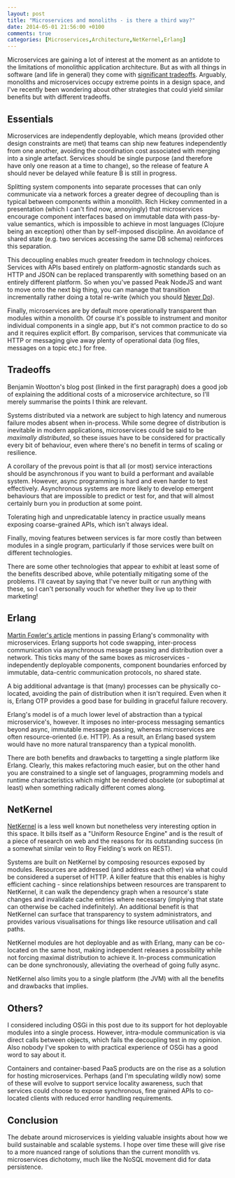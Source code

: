 ```yaml
---
layout: post
title: "Microservices and monoliths - is there a third way?"
date: 2014-05-01 21:56:00 +0100
comments: true
categories: [Microservices,Architecture,NetKernel,Erlang]
---
```


Microservices are gaining a lot of interest at the moment as an antidote to the limitations of monolithic application architecture. But as with all things in software (and life in general) they come with [significant tradeoffs](http://contino.co.uk/blog/2013/03/31/microservices-no-free-lunch.html). Arguably, monoliths and microservices occupy extreme points in a design space, and I've recently been wondering about other strategies that could yield similar benefits but with different tradeoffs.

<!-- more -->

Essentials
----------
Microservices are independently deployable, which means (provided other design constraints are met) that teams can ship new features independently from one another, avoiding the coordination cost associated with merging into a single artefact. Services should be single purpose (and therefore have only one reason at a time to change), so the release of feature A should never be delayed while feature B is still in progress.

Splitting system components into separate processes that can only communicate via a network forces a greater degree of decoupling than is typical between components within a monolith. Rich Hickey commented in a presentation (which I can't find now, annoyingly) that microservices encourage component interfaces based on immutable data with pass-by-value semantics, which is impossible to achieve in most languages (Clojure being an exception) other than by self-imposed discipline. An avoidance of shared state (e.g. two services accessing the same DB schema) reinforces this separation.

This decoupling enables much greater freedom in technology choices. Services with APIs based entirely on platform-agnostic standards such as HTTP and JSON can be replaced transparently with something based on an entirely different platform. So when you've passed Peak NodeJS and want to move onto the next big thing, you can manage that transition incrementally rather doing a total re-write (which you should [Never Do](http://www.joelonsoftware.com/articles/fog0000000069.html)).

Finally, microservices are by default more operationally transparent than modules within a monolith. Of course it's possible to instrument and monitor individual components in a single app, but it's not common practice to do so and it requires explicit effort. By comparison, services that communicate via HTTP or messaging give away plenty of operational data (log files, messages on a topic etc.) for free.


Tradeoffs
---------
Benjamin Wootton's blog post (linked in the first paragraph) does a good job of explaining the additional costs of a microservice architecture, so I'll merely summarise the points I think are relevant.

Systems distributed via a network are subject to high latency and numerous failure modes absent when in-process. While some degree of distribution is inevitable in modern applications, microservices could be said to be *maximally distributed*, so these issues have to be considered for practically every bit of behaviour, even where there's no benefit in terms of scaling or resilience.

A corollary of the prevous point is that all (or most) service interactions should be asynchronous if you want to build a performant and available system. However, async programming is hard and even harder to test effectively. Asynchronous systems are more likely to develop emergent behaviours that are impossible to predict or test for, and that will almost certainly burn you in production at some point.

Tolerating high and unpredicatable latency in practice usually means exposing coarse-grained APIs, which isn't always ideal.

Finally, moving features between services is far more costly than between modules in a single program, particularly if those services were built on different technologies.


There are some other technologies that appear to exhibit at least some of the benefits described above, while potentially mitigating some of the problems. I'll caveat by saying that I've never built or run anything with these, so I can't personally vouch for whether they live up to their marketing!


Erlang
------
[Martin Fowler's article](http://martinfowler.com/articles/microservices.html) mentions in passing Erlang's commonality with microservices. Erlang supports hot code swapping, inter-process communication via asynchronous message passing and distribution over a network. This ticks many of the same boxes as microservices - independently deployable components, component boundaries enforced by immutable, data-centric communication protocols, no shared state.

A big additional advantage is that (many) processes can be physically co-located, avoiding the pain of distribution when it isn't required. Even when it is, Erlang OTP provides a good base for building in graceful failure recovery.

Erlang's model is of a much lower level of abstraction than a typical microservice's, however. It imposes no inter-process messaging semantics beyond async, immutable message passing, whereas microservices are often resource-oriented (i.e. HTTP). As a result, an Erlang based system would have no more natural transparency than a typical monolith.

There are both benefits and drawbacks to targetting a single platform like Erlang. Clearly, this makes refactoring much easier, but on the other hand you are constrained to a single set of languages, programming models and runtime characteristics which might be rendered obsolete (or suboptimal at least) when something radically different comes along.


NetKernel
---------
[NetKernel](http://1060research.com/products) is a less well known but nonetheless very interesting option in this space. It bills itself as a "Uniform Resource Engine" and is the result of a piece of research on web and the reasons for its outstanding success (in a somewhat similar vein to Roy Fielding's work on REST).

Systems are built on NetKernel by composing resources exposed by modules. Resources are addressed (and address each other) via what could be considered a superset of HTTP. A killer feature that this enables is highy efficient caching - since relationships between resources are transparent to NetKernel, it can walk the dependency graph when a resource's state changes and invalidate cache entries where necessary (implying that state can otherwise be cached indefinitely). An additional benefit is that NetKernel can surface that transparency to system administrators, and provides various visualisations for things like resource utilisation and call paths.

NetKernel modules are hot deployable and as with Erlang, many can be co-located on the same host, making independent releases a possibility while not forcing maximal distribution to achieve it. In-process communication can be done synchronously, alleviating the overhead of going fully async.

NetKernel also limits you to a single platform (the JVM) with all the benefits and drawbacks that implies.


Others?
-------
I considered including OSGi in this post due to its support for hot deployable modules into a single process. However, intra-module communication is via direct calls between objects, which fails the decoupling test in my opinion. Also nobody I've spoken to with practical experience of OSGi has a good word to say about it.

Containers and container-based PaaS products are on the rise as a solution for hosting microservices. Perhaps (and I'm speculating wildly now) some of these will evolve to support service locality awareness, such that services could choose to expose synchronous, fine grained APIs to co-located clients with reduced error handling requirements.



Conclusion
----------
The debate around microservices is yielding valuable insights about how we build sustainable and scalable systems. I hope over time these will give rise to a more nuanced range of solutions than the current monolith vs. microservices dichotomy, much like the NoSQL movement did for data persistence.



